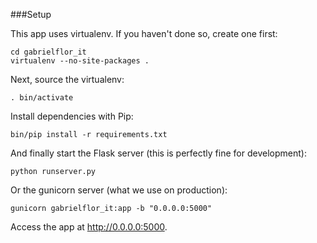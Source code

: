 ###Setup

This app uses virtualenv. If you haven't done so, create one first:

    cd gabrielflor_it
    virtualenv --no-site-packages .


Next, source the virtualenv:

    . bin/activate


Install dependencies with Pip:

    bin/pip install -r requirements.txt


And finally start the Flask server (this is perfectly fine for development):

    python runserver.py


Or the gunicorn server (what we use on production):

    gunicorn gabrielflor_it:app -b "0.0.0.0:5000"


Access the app at http://0.0.0.0:5000.

